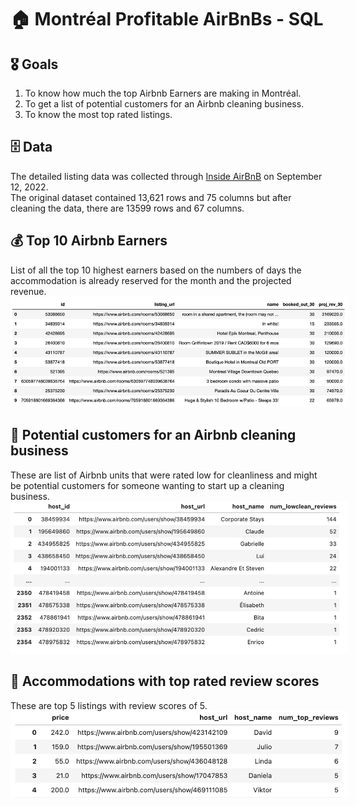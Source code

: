 # 🏠 Montréal Profitable AirBnBs - SQL

## 🎖️ Goals
1. To know how much the top Airbnb Earners are making in Montréal.
2. To get a list of potential customers for an Airbnb cleaning business.
3. To know the most top rated listings.


## 🗄️ Data
The detailed listing data was collected through [Inside AirBnB](http://insideairbnb.com/get-the-data/) on September 12, 2022.
<br> The original dataset contained 13,621 rows and 75 columns but after cleaning the data, there are 13599 rows and 67 columns.

## 💰 Top 10 Airbnb Earners
List of all the top 10 highest earners based on the numbers of days the accommodation is already reserved for the month and the projected revenue.
<img src="./assets/first.png" style="max-width: 540px"/>


## 🫧 Potential customers for an Airbnb cleaning business
These are list of Airbnb units that were rated low for cleanliness and might be potential customers for someone wanting to start up a cleaning business.
<img src="./assets/second.png" style="max-width: 540px"/>


## 💯 Accommodations with top rated review scores
These are top 5 listings with review scores of 5.
<img src="./assets/third.png" style="max-width: 540px"/>
